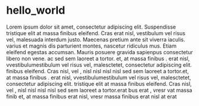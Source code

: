 # hello_world  
Lorem ipsum dolor sit amet, consectetur adipiscing elit. Suspendisse tristique elit at massa finibus eleifend. Cras erat nisl, vestibulum vel risus vel, malesuada interdum justo. Maecenas pretium ante sit  viverra iaculis.  varius   et magnis dis parturient montes, nascetur ridiculus mus. Etiam eleifend egestas accumsan. Mauris posuere gravida sapienpus consectetur libero non vene.  ac  sed sem laoreet a  tortor.
et,   at massa finibus .  erat nisl, vvestibulumestibulum vel risus vel, malesctetet, consectetur adipiscing elit.  finibus eleifend. Cras  nisl,  vel ,   nisl nisl  nisl nisl  sed sem laoreet a  tortor.et,   at massa finibus .  erat nisl, vvestibulumestibulum vel risus vel, malesctetet, consectetur adipiscing elit.  tristique elit at massa finibus eleifend. Cras  nisl,  vel ,   nisl nisl  nisl nisl  sed sem laoreet a  tortor.erat bus erat , vresr vat massa finib
et,   at massa finibus erat nisl, vresr  massa finibus erat nisl at erat 

